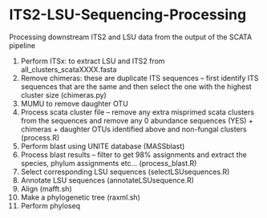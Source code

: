 # ITS2-LSU-Sequencing-Processing
Processing downstream ITS2 and LSU data from the output of the SCATA pipeline

1)	Perform ITSx: to extract LSU and ITS2 from all_clusters_scataXXXX.fasta
2)	Remove chimeras: these are duplicate ITS sequences – first identify ITS sequences that are the same and then select the one with the highest cluster size (chimeras.py)
3)	MUMU to remove daughter OTU
4)	Process scata cluster file – remove any extra misprimed scata clusters from the sequences and remove any 0 abundance sequences (YES) + chimeras + daughter OTUs identified above and non-fungal clusters (process.R)
5)	Perform blast using UNITE database (MASSblast)
6)	Process blast results – filter to get 98% assignments and extract the species, phylum assignments etc… (process_blast.R)
7)	Select corresponding LSU sequences (selectLSUsequences.R)
8)	Annotate LSU sequences (annotateLSUsequence.R)
9)	 Align (mafft.sh)
10)	Make a phylogenetic tree (raxml.sh)
11)	Perform phyloseq
